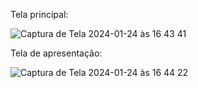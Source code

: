 Tela principal:

![Captura de Tela 2024-01-24 às 16 43 41](https://github.com/itsmyllaa/alura-projeto-portfolio/assets/60410635/83b667bf-0ec3-4d16-8d6c-e98913965f26)

Tela de apresentação:

![Captura de Tela 2024-01-24 às 16 44 22](https://github.com/itsmyllaa/alura-projeto-portfolio/assets/60410635/4e2ad388-3391-491a-9b0b-a5e14c5f60c8)
